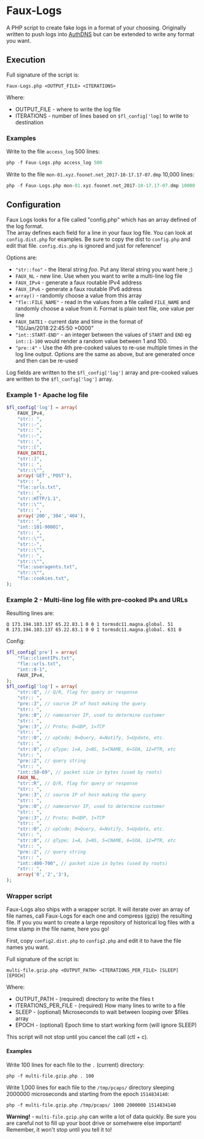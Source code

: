 # Faux-Logs
A PHP script to create fake logs in a format of your choosing.  Originally written to push logs into [AuthDNS](https://github.com/Packet-Clearing-House/AuthDNS) but can be extended to write any format you want.


## Execution

Full signature of the script is:

```
Faux-Logs.php <OUTPUT_FILE> <ITERATIONS>
```

Where:
  * OUTPUT_FILE - where to write the log file
  * ITERATIONS - number of lines based on ``$fl_config['log]`` to write to destination
  
### Examples

Write to the file ``access_log`` 500 lines:

```php
php -f Faux-Logs.php access_log 500
```

Write to the file ``mon-01.xyz.foonet.net_2017-10-17.17-07.dmp`` 10,000 lines:

```php
php -f Faux-Logs.php mon-01.xyz.foonet.net_2017-10-17.17-07.dmp 10000
```



## Configuration

Faux Logs looks for a file called "config.php" which has an array defined of the log format.  
The array defines each field for a line in your faux log file.  You can look 
at ``config.dist.php`` for examples.  Be sure to copy the dist to ``config.php`` and edit that
file.  ``config.dis.php`` is ignored and just for reference!

Options are:
  * `"str::foo"` - the literal string _foo_. Put any literal string you want here ;)
  * `FAUX_NL` - new line. Use when you want to write a multi-line log file
  * `FAUX_IPv4` - generate a faux routable IPv4 address
  * `FAUX_IPv6` - generate a faux routable IPv6 address
  * `array()` - randomly choose a value from this array
  * `"fle::FILE_NAME"` - read in the values from a file called `FILE_NAME` and randomly choose a value from it.  Format is plain text file, one value per line
  * `FAUX_DATE1` - current date and time in the format of "10/Jan/2018:22:45:50 +0000"
  * `"int::START-END"` - an integer between the values of `START` and `END` eg `int::1-100` would render a random value between 1 and 100.
  * `"pre::4"` - Use the 4th pre-cooked values to re-use multiple times in the log line output.  Options are the same as above, but are generated once and then can be re-used

Log fields are written to the `$fl_config['log']` array and pre-cooked values are written to the `$fl_config['log']` array.

### Example 1 - Apache log file

```php
$fl_config['log'] = array(
    FAUX_IPv4,
    "str:: ",
    "str::-",
    "str:: ",
    "str::-",
    "str:: ",
    "str::[",
    FAUX_DATE1,
    "str::]",
    "str:: ",
    "str::\"",
    array('GET','POST'),
    "str:: ",
    "fle::urls.txt",
    "str:: ",
    "str::HTTP/1.1",
    "str::\"",
    "str:: ",
    array('200','304','404'),
    "str:: ",
    "int::101-90001",
    "str:: ",
    "str::\"",
    "str::-",
    "str::\"",
    "str:: ",
    "str::\"",
    "fle::useragents.txt",
    "str::\"",
    "fle::cookies.txt",
);
```

### Example 2 - Multi-line log file with pre-cooked IPs and URLs

Resulting lines are:
```
Q 173.194.103.137 65.22.83.1 0 0 1 tormsdc11.magna.global. 51
R 173.194.103.137 65.22.83.1 0 0 1 tormsdc11.magna.global. 631 0
```

Config: 

```php
$fl_config['pre'] = array(
    "fle::clientIPs.txt",
    "fle::urls.txt",
    "int::0-1",
    FAUX_IPv4,
);
$fl_config['log'] = array(
    "str::Q", // Q/R, flag for query or response
    "str:: ",
    "pre::3", // source IP of host making the query
    "str:: ",
    "pre::0", // nameserver IP, used to determine customer
    "str:: ",
    "pre::3", // Proto; 0=UDP, 1=TCP
    "str:: ",
    "str::0", // opCode; 0=Query, 4=Notify, 5=Update, etc.
    "str:: ",
    "str::0", // qType; 1=A, 2=NS, 5=CNAME, 6=SOA, 12=PTR, etc
    "str:: ",
    "pre::2", // query string
    "str:: ",
    "int::50-69", // packet size in bytes (used by roots)
    FAUX_NL,
    "str::R", // Q/R, flag for query or response
    "str:: ",
    "pre::3", // source IP of host making the query
    "str:: ",
    "pre::0", // nameserver IP, used to determine customer
    "str:: ",
    "pre::3", // Proto; 0=UDP, 1=TCP
    "str:: ",
    "str::0", // opCode; 0=Query, 4=Notify, 5=Update, etc.
    "str:: ",
    "str::0", // qType; 1=A, 2=NS, 5=CNAME, 6=SOA, 12=PTR, etc
    "str:: ",
    "pre::2", // query string
    "str:: ",
    "int::400-700", // packet size in bytes (used by roots)
    "str:: ",
    array('0','2','3'),
);
```


### Wrapper script

Faux-Logs also ships with a wrapper script.  It will iterate over an array of 
file names, call Faux-Logs for each one and compress (gzip) the 
resulting file. If you you want to create a large repository of historical 
log files with a time stamp in the file name, here you go! 

First, copy ``config2.dist.php`` to  ``config2.php`` and edit it to have the 
file names you want.  

Full signature of the script is:

```
multi-file.gzip.php <OUTPUT_PATH> <ITERATIONS_PER_FILE> [SLEEP] [EPOCH]
```

Where:
* OUTPUT_PATH - (required) directory to write the files t
* ITERATIONS_PER_FILE - (required) How many lines to write to a file
* SLEEP - (optional) Microseconds to wait between looping over $files array
* EPOCH - (optional) Epoch time to start working form (will ignore SLEEP)

This script will not stop until you cancel the call (ctl + c).

#### Examples

Write 100 lines for each file to the ``.`` (current) directory:

```
php -f multi-file.gzip.php . 100 
```

Write 1,000 lines for each file to the ``/tmp/pcaps/`` directory sleeping 2000000 
microseconds and starting from the epoch ``1514834140``:

```
php -f multi-file.gzip.php /tmp/pcaps/ 1000 2000000 1514834140
```

**Warning!** - ``multi-file.gzip.php`` can write a lot of data quickly. Be sure you are careful 
not to fill up your boot drive or somehwere else important! Remember, it won't
stop until you tell it to! 